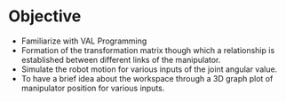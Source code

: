 # Objective

- Familiarize with VAL Programming
- Formation of the transformation matrix though which a relationship is established between different links of the manipulator.
- Simulate the robot motion for various inputs of the joint angular value.
- To have a brief idea about the workspace through a 3D graph plot of manipulator position for various inputs.